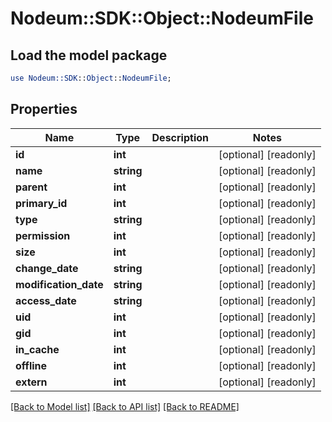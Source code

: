 # Nodeum::SDK::Object::NodeumFile

## Load the model package
```perl
use Nodeum::SDK::Object::NodeumFile;
```

## Properties
Name | Type | Description | Notes
------------ | ------------- | ------------- | -------------
**id** | **int** |  | [optional] [readonly] 
**name** | **string** |  | [optional] [readonly] 
**parent** | **int** |  | [optional] [readonly] 
**primary_id** | **int** |  | [optional] [readonly] 
**type** | **string** |  | [optional] [readonly] 
**permission** | **int** |  | [optional] [readonly] 
**size** | **int** |  | [optional] [readonly] 
**change_date** | **string** |  | [optional] [readonly] 
**modification_date** | **string** |  | [optional] [readonly] 
**access_date** | **string** |  | [optional] [readonly] 
**uid** | **int** |  | [optional] [readonly] 
**gid** | **int** |  | [optional] [readonly] 
**in_cache** | **int** |  | [optional] [readonly] 
**offline** | **int** |  | [optional] [readonly] 
**extern** | **int** |  | [optional] [readonly] 

[[Back to Model list]](../README.md#documentation-for-models) [[Back to API list]](../README.md#documentation-for-api-endpoints) [[Back to README]](../README.md)


